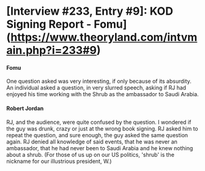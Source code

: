 # [Interview #233, Entry #9]: KOD Signing Report - Fomu](https://www.theoryland.com/intvmain.php?i=233#9)

#### Fomu

One question asked was very interesting, if only because of its absurdity. An individual asked a question, in very slurred speech, asking if RJ had enjoyed his time working with the Shrub as the ambassador to Saudi Arabia.

#### Robert Jordan

RJ, and the audience, were quite confused by the question. I wondered if the guy was drunk, crazy or just at the wrong book signing. RJ asked him to repeat the question, and sure enough, the guy asked the same question again. RJ denied all knowledge of said events, that he was never an ambassador, that he had never been to Saudi Arabia and he knew nothing about a shrub. (For those of us up on our US politics, 'shrub' is the nickname for our illustrious president, W.)


